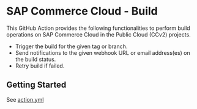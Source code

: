 # SAP Commerce Cloud - Build

This GitHub Action provides the following functionalities to perform build
operations on SAP Commerce Cloud in the Public Cloud (CCv2) projects.

- Trigger the build for the given tag or branch.
- Send notifications to the given webhook URL or email address(es) on the build
  status.
- Retry build if failed.

## Getting Started

See [action.yml](action.yml)
